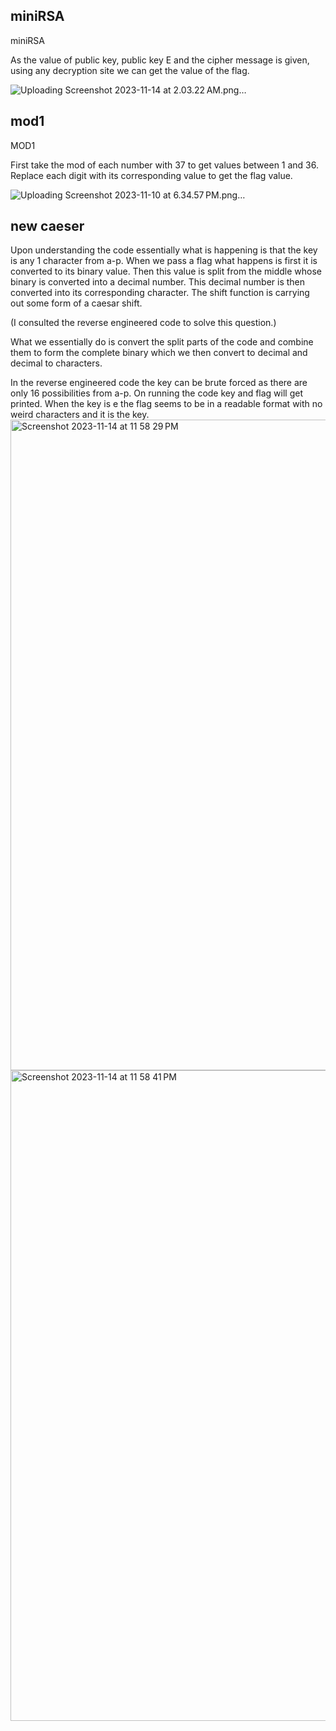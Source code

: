 ## miniRSA

miniRSA

As the value of public key, public key E and the cipher message is given, using any decryption site we can get the value of the flag.

![Uploading Screenshot 2023-11-14 at 2.03.22 AM.png…]()

## mod1

MOD1

First take the mod of each number with 37 to get values between 1 and 36. Replace each digit with its corresponding value to get the flag value.

![Uploading Screenshot 2023-11-10 at 6.34.57 PM.png…]()

## new caeser

Upon understanding the code essentially what is happening is that the key is any 1 character from a-p. When we pass a flag what happens is first it is converted to its binary value. Then this value is split from the middle whose binary is converted into a decimal number. This decimal number is then converted into its corresponding character. The shift function is carrying out some form of a caesar shift.

(I consulted the reverse engineered code to solve this question.)

What we essentially do is convert the split parts of the code and combine them to form the complete binary which we then convert to decimal and decimal to characters.

In the reverse engineered code the key can be brute forced as there are only 16 possibilities from a-p. On running the code key and flag will get printed. When the key is e the flag seems to be in a readable format with no weird characters and it is the key.
<img width="1041" alt="Screenshot 2023-11-14 at 11 58 29 PM" src="https://github.com/nsjss1207/Crypto/assets/107710230/3ad0c0f4-379c-4238-b5b4-a4541ff8f36b">
<img width="1041" alt="Screenshot 2023-11-14 at 11 58 41 PM" src="https://github.com/nsjss1207/Crypto/assets/107710230/a184c145-d98b-4693-9ed2-e4131565e212">
